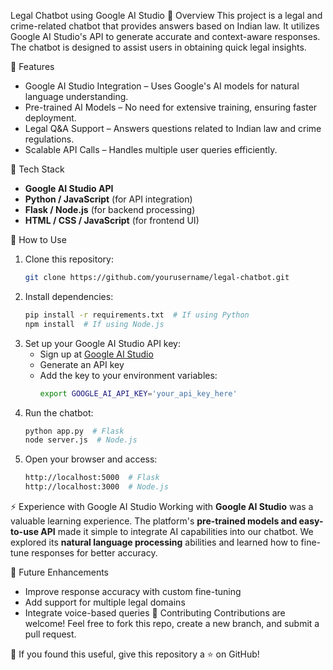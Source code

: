 Legal Chatbot using Google AI Studio
📌 Overview
This project is a legal and crime-related chatbot that provides answers based on Indian law. It utilizes Google AI Studio's API to generate accurate and context-aware responses. The chatbot is designed to assist users in obtaining quick legal insights.

 🚀 Features
- Google AI Studio Integration – Uses Google's AI models for natural language understanding.
- Pre-trained AI Models – No need for extensive training, ensuring faster deployment.
- Legal Q&A Support – Answers questions related to Indian law and crime regulations.
- Scalable API Calls – Handles multiple user queries efficiently.

 🔧 Tech Stack
- **Google AI Studio API**
- **Python / JavaScript** (for API integration)
- **Flask / Node.js** (for backend processing)
- **HTML / CSS / JavaScript** (for frontend UI)

📖 How to Use
1. Clone this repository:
   ```sh
   git clone https://github.com/yourusername/legal-chatbot.git
   ```
2. Install dependencies:
   ```sh
   pip install -r requirements.txt  # If using Python
   npm install  # If using Node.js
   ```
3. Set up your Google AI Studio API key:
   - Sign up at [Google AI Studio](https://ai.google.com/studio)
   - Generate an API key
   - Add the key to your environment variables:
     ```sh
     export GOOGLE_AI_API_KEY='your_api_key_here'
     ```
4. Run the chatbot:
   ```sh
   python app.py  # Flask
   node server.js  # Node.js
   ```
5. Open your browser and access:
   ```sh
   http://localhost:5000  # Flask
   http://localhost:3000  # Node.js
   ```
⚡ Experience with Google AI Studio
Working with **Google AI Studio** was a valuable learning experience. The platform's **pre-trained models and easy-to-use API** made it simple to integrate AI capabilities into our chatbot. We explored its **natural language processing** abilities and learned how to fine-tune responses for better accuracy. 

📌 Future Enhancements
- Improve response accuracy with custom fine-tuning
- Add support for multiple legal domains
- Integrate voice-based queries
 🤝 Contributing
Contributions are welcome! Feel free to fork this repo, create a new branch, and submit a pull request.


 🌟 If you found this useful, give this repository a ⭐ on GitHub!
